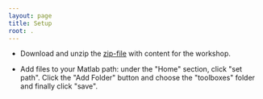 ```yaml
---
layout: page
title: Setup
root: .
---
```


- Download and unzip the [zip-file](http://www.uio.no/english/research/groups/fourms/downloads/software/MGT-Matlab/releases/2018-mgt-resbaz.zip) with content for the workshop.

- Add files to your Matlab path: under the "Home" section, click "set path". Click the "Add Folder" button and choose the "toolboxes" folder and finally click "save".